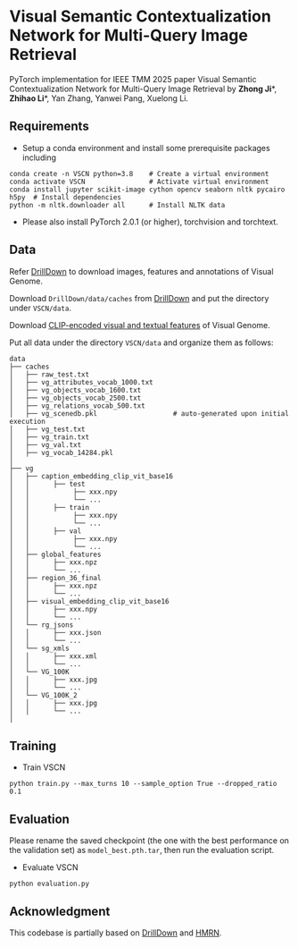 # Visual Semantic Contextualization Network for Multi-Query Image Retrieval
PyTorch implementation for IEEE TMM 2025 paper Visual Semantic Contextualization Network for Multi-Query Image Retrieval by **Zhong Ji***, **Zhihao Li***, Yan Zhang, Yanwei Pang, Xuelong Li.
## Requirements
- Setup a conda environment and install some prerequisite packages including
```
conda create -n VSCN python=3.8    # Create a virtual environment
conda activate VSCN         	   # Activate virtual environment
conda install jupyter scikit-image cython opencv seaborn nltk pycairo h5py  # Install dependencies
python -m nltk.downloader all	   # Install NLTK data
```
- Please also install PyTorch 2.0.1 (or higher), torchvision and torchtext.
## Data
Refer [DrillDown](https://github.com/uvavision/DrillDown) to download images, features and annotations of Visual Genome.

Download `DrillDown/data/caches` from [DrillDown](https://github.com/uvavision/DrillDown) and put the directory under `VSCN/data`.

Download [CLIP-encoded visual and textual features](https://drive.google.com/drive/folders/1GySNYatVjhx5EJl-EnyIojmD90Ibs4bn?usp=sharing) of Visual Genome.

Put all data under the directory `VSCN/data` and organize them as follows:
```
data
├── caches
│   ├── raw_test.txt 
│   ├── vg_attributes_vocab_1000.txt
│   ├── vg_objects_vocab_1600.txt 
│   ├── vg_objects_vocab_2500.txt 
│   ├── vg_relations_vocab_500.txt 
│   ├── vg_scenedb.pkl                   # auto-generated upon initial execution
│   ├── vg_test.txt 
│   ├── vg_train.txt 
│   ├── vg_val.txt 
│   ├── vg_vocab_14284.pkl  
│   
├── vg
│   ├── caption_embedding_clip_vit_base16   
│   │      ├── test  
│   │           ├── xxx.npy
│   │           └── ...
│   │      ├── train 
│   │           ├── xxx.npy
│   │           └── ...
│   │      ├── val   
│   │           ├── xxx.npy
│   │           └── ...
│   ├── global_features 
│   │      ├── xxx.npz
│   │      └── ... 
│   ├── region_36_final   
│   │      ├── xxx.npz
│   │      └── ...
│   ├── visual_embedding_clip_vit_base16   
│   │      ├── xxx.npy
│   │      └── ... 
│   └── rg_jsons 
│   │      ├── xxx.json
│   │      └── ... 
│   └── sg_xmls
│   │      ├── xxx.xml
│   │      └── ... 
│   └── VG_100K
│   │      ├── xxx.jpg
│   │      └── ...
│   └── VG_100K_2
│   │      ├── xxx.jpg
│   │      └── ...
│
```
## Training
- Train VSCN
```
python train.py --max_turns 10 --sample_option True --dropped_ratio 0.1
```
## Evaluation
Please rename the saved checkpoint (the one with the best performance on the validation set) as `model_best.pth.tar`, then run the evaluation script.

- Evaluate VSCN
```
python evaluation.py
```
## Acknowledgment
This codebase is partially based on [DrillDown](https://github.com/uvavision/DrillDown) and [HMRN](https://github.com/zhli-cs/HMRN).

<!-- ## Citation
If you find our paper/code useful, please cite the following paper:
```
TO be finished...
``` -->
